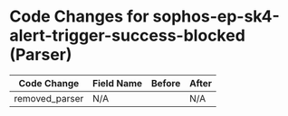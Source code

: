 # Code Changes for sophos-ep-sk4-alert-trigger-success-blocked (Parser)

| Code Change | Field Name | Before | After |
|-------------|------------|--------|-------|
| removed_parser | N/A |  | N/A |